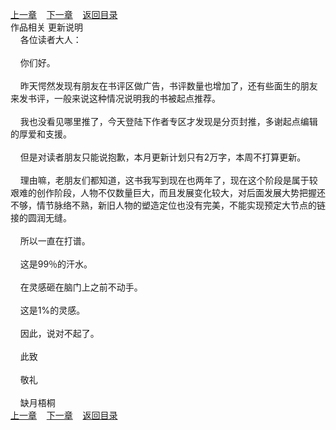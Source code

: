 
[上一章](https://github.com/xiaominghe2014/spider_book/blob/master/book/缺月梧桐/第175章.md)&nbsp;&nbsp;&nbsp;&nbsp;[下一章](https://github.com/xiaominghe2014/spider_book/blob/master/book/缺月梧桐/第177章.md)&nbsp;&nbsp;&nbsp;&nbsp;[返回目录](https://github.com/xiaominghe2014/spider_book/blob/master/book/缺月梧桐/README.md)
<br />作品相关 更新说明<br />&nbsp;&nbsp;&nbsp;&nbsp;各位读者大人：<br /><br />&nbsp;&nbsp;&nbsp;&nbsp;你们好。<br /><br />&nbsp;&nbsp;&nbsp;&nbsp;昨天愕然发现有朋友在书评区做广告，书评数量也增加了，还有些面生的朋友来发书评，一般来说这种情况说明我的书被起点推荐。<br /><br />&nbsp;&nbsp;&nbsp;&nbsp;我也没看见哪里推了，今天登陆下作者专区才发现是分页封推，多谢起点编辑的厚爱和支援。<br /><br />&nbsp;&nbsp;&nbsp;&nbsp;但是对读者朋友只能说抱歉，本月更新计划只有2万字，本周不打算更新。<br /><br />&nbsp;&nbsp;&nbsp;&nbsp;理由嘛，老朋友们都知道，这书我写到现在也两年了，现在这个阶段是属于较艰难的创作阶段，人物不仅数量巨大，而且发展变化较大，对后面发展大势把握还不够，情节脉络不熟，新旧人物的塑造定位也没有完美，不能实现预定大节点的链接的圆润无缝。<br /><br />&nbsp;&nbsp;&nbsp;&nbsp;所以一直在打谱。<br /><br />&nbsp;&nbsp;&nbsp;&nbsp;这是99％的汗水。<br /><br />&nbsp;&nbsp;&nbsp;&nbsp;在灵感砸在脑门上之前不动手。<br /><br />&nbsp;&nbsp;&nbsp;&nbsp;这是1%的灵感。<br /><br />&nbsp;&nbsp;&nbsp;&nbsp;因此，说对不起了。<br /><br />&nbsp;&nbsp;&nbsp;&nbsp;此致<br /><br />&nbsp;&nbsp;&nbsp;&nbsp;敬礼<br /><br />&nbsp;&nbsp;&nbsp;&nbsp;缺月梧桐 <br />
[上一章](https://github.com/xiaominghe2014/spider_book/blob/master/book/缺月梧桐/第175章.md)&nbsp;&nbsp;&nbsp;&nbsp;[下一章](https://github.com/xiaominghe2014/spider_book/blob/master/book/缺月梧桐/第177章.md)&nbsp;&nbsp;&nbsp;&nbsp;[返回目录](https://github.com/xiaominghe2014/spider_book/blob/master/book/缺月梧桐/README.md)
